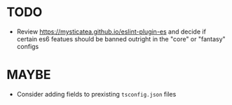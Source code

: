 # TODO

- Review https://mysticatea.github.io/eslint-plugin-es and decide if certain
  es6 featues should be banned outright in the "core" or "fantasy" configs

# MAYBE

- Consider adding fields to prexisting `tsconfig.json` files
